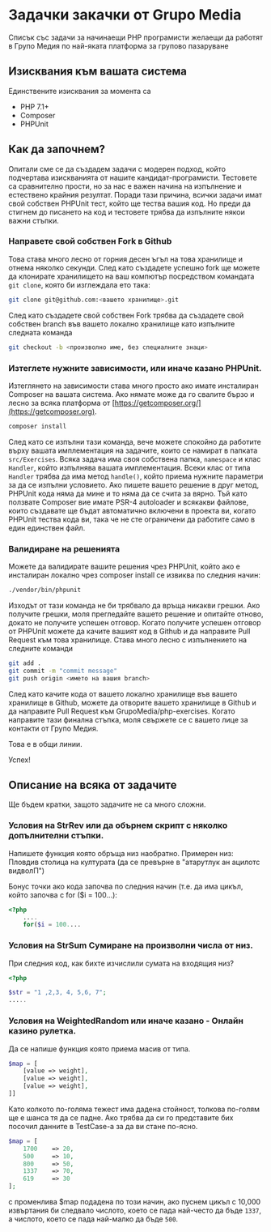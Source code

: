 # Задачки закачки от Grupo Media
Списък със задачи за начинаещи РНР програмисти желаещи да работят в Групо Медия по най-яката платформа за групово пазаруване

## Изисквания към вашата система
Единствените изисквания за момента са
* PHP 7.1+
* Composer
* PHPUnit

## Как да започнем?
Опитали сме се да създадем задачи с модерен подход, който подчертава изискванията от нашите кандидат-програмисти.
Тестовете са сравнително прости, но за нас е важен начина на изпълнение и естествено крайния резултат.
Поради тази причина, всички задачи имат свой собствен PHPUnit тест, който ще тества вашия код. Но преди да стигнем
до писането на код и тестовете трябва да изпълните някои важни стъпки.

### Направете свой собствен Fork в Github
Това става много лесно от горния десен ъгъл на това хранилище и отнема няколко секунди. След като създадете успешно
fork ще можете да клонирате хранилището на ваш компютър посредством командата `git clone`, която би изглеждала ето така:

```bash
git clone git@github.com:<вашето хранилище>.git
```

След като създадете свой собствен Fork трябва да създадете свой собствен branch във вашето локално хранилище като изпълните следната команда

```bash
git checkout -b <произволно име, без специалните знаци>
```

### Изтеглете нужните зависимости, или иначе казано PHPUnit.
Изтеглянето на зависимости става много просто ако имате инсталиран Composer на вашата система. Ако нямате
може да го свалите бързо и лесно за всяка платформа от [https://getcomposer.org/](https://getcomposer.org). 

```bash
composer install
```

След като се изпълни тази команда, вече можете спокойно да работите върху вашата имплементация на задачите, които се намират
в папката `src/Exercises`. Всяка задача има своя собствена папка, `namespace` и клас `Handler`, който изпълнява вашата имплементация.
Всеки клас от типа `Handler` трябва да има метод `handle()`, който приема нужните параметри за да се изпълни условието. Ако пишете 
вашето решение в друг метод, PHPUnit кода няма да мине и то няма да се счита за вярно. Тъй като ползвате Composer вие имате PSR-4 autoloader
и всякакви файлове, които създавате ще бъдат автоматично включени в проекта ви, когато PHPUnit тества кода ви, така че не сте ограничени
да работите само в един единствен файл.

### Валидиране на решенията
Можете да валидирате вашите решения чрез PHPUnit, който ако е инсталиран локално чрез composer install се извиква по следния начин:

```bash
./vendor/bin/phpunit
```

Изходът от тази команда не би трябвало да връща никакви грешки. Ако получите грешки, моля прегледайте вашето решение и опитайте отново, докато
не получите успешен отговор. Когато получите успешен отговор от PHPUnit можете да качите вашият код в Github и да направите Pull Request към 
това хранилище. Става много лесно с изпълнението на следните команди

```bash
git add .
git commit -m "commit message"
git push origin <името на вашия branch>
```

След като качите кода от вашето локално хранилище във вашето хранилище в Github, можете да отворите вашето хранилище в Github и да направите Pull Request
към GrupoMedia/php-exercises. Когато направите тази финална стъпка, моля свържете се с вашето лице за контакти от Групо Медия.

Това е в общи линии.

Успех!

## Описание на всяка от задачите
Ще бъдем кратки, защото задачите не са много сложни.

### Условия на StrRev или да обърнем скрипт с няколко допълнителни стъпки.
Напишете функция която обръща низ наобратно. Примерен низ: Пловдив столица на културата (да се превърне в "атарутлук ан ацилотс видволП")

Бонус точки ако кода започва по следния начин (т.е. да има цикъл, който започва с for ($i = 100...): 
```php
<?php
    ....
    for($i = 100.... 
```

### Условия на StrSum Сумиране на произволни числа от низ.
При следния код, как бихте изчислили сумата на входящия низ?
```php
<?php

$str = "1 ,2,3, 4, 5,6, 7";
..... 
```

### Условия на WeightedRandom или иначе казано - Онлайн казино рулетка.
Да се напише функция която приема масив от типа.

```php
$map = [
    [value => weight],
    [value => weight],
    [value => weight],
]]
```

Като колкото по-голяма тежест има дадена стойност, толкова по-голям ще е шанса тя да се падне. Ако трябва да си го представите
бих посочил данните в TestCase-a за да ви стане по-ясно.

```php
$map = [
    1700    => 20,
    500     => 10,
    800     => 50,
    1337    => 70,
    619     => 30
];
```

с променлива $map подадена по този начин, ако пуснем цикъл с 10,000 извъртания би следвало числото, което се пада най-често да бъде `1337`, а числото,
което се пада най-малко да бъде `500`. 

